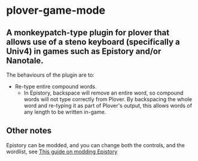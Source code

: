 # plover-game-mode

## A monkeypatch-type plugin for plover that allows use of a steno keyboard (specifically a Univ4) in games such as Epistory and/or Nanotale.

The behaviours of the plugin are to:
- Re-type entire compound words. 
    - In Epistory, backspace will remove an entire word, so compound words will not type correctly from Plover. By backspacing the whole word and re-typing it as part of Plover's output, this allows words of any length to be written in-game.


## Other notes
Epistory can be modded, and you can change both the controls, and the wordlist, see
[This guide on modding Epistory](https://steamcommunity.com/sharedfiles/filedetails/?id=673870802)
